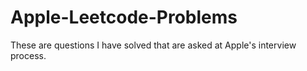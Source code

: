 # Apple-Leetcode-Problems
These are questions I have solved that are asked at Apple's interview process. 
